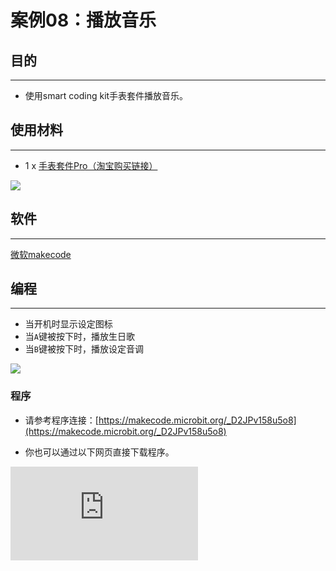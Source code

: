 ﻿# 案例08：播放音乐

## 目的
---
- 使用smart coding kit手表套件播放音乐。

## 使用材料
---

- 1 x [手表套件Pro（淘宝购买链接）](https://item.taobao.com/item.htm?ft=t&id=582042009614)

![](https://wiki-media-ef.oss-cn-hongkong.aliyuncs.com//images/smart_coding_kit_case_08_01.png)


## 软件
---
[微软makecode](https://makecode.microbit.org/#)

## 编程
---

- 当开机时显示设定图标
- 当`A`键被按下时，播放生日歌
- 当`B`键被按下时，播放设定音调

![](https://wiki-media-ef.oss-cn-hongkong.aliyuncs.com//images/smart_coding_kit_case_08_02.png)






### 程序
- 请参考程序连接：[https://makecode.microbit.org/_D2JPv158u5o8](https://makecode.microbit.org/_D2JPv158u5o8)

- 你也可以通过以下网页直接下载程序。

<div
    style={{
        position: 'relative',
        paddingBottom: '60%',
        overflow: 'hidden',
    }}
>
    <iframe
        src="https://makecode.microbit.org/_D2JPv158u5o8"
        frameborder="0"
        sandbox="allow-popups allow-forms allow-scripts allow-same-origin"
        style={{
            position: 'absolute',
            width: '100%',
            height: '100%',
        }}
    />
</div>
---


## 结论
---
- 当开机时显示设定图标
- 当`A`键被按下时，播放生日歌
- 当`B`键被按下时，播放设定音调




## 思考
---


## 常见问题


## 相关阅读
---
